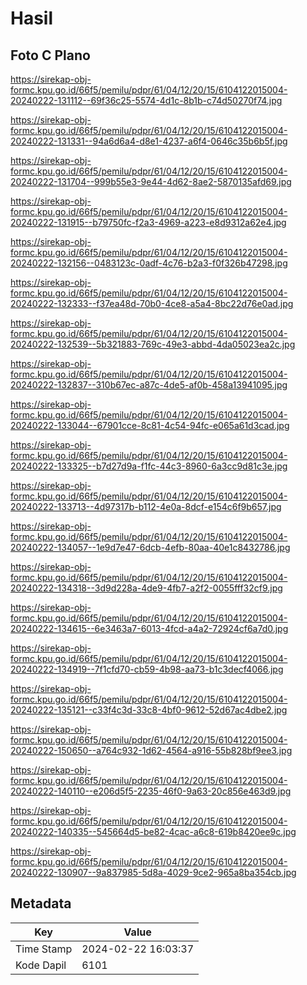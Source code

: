 # Hasil

## Foto C Plano

https://sirekap-obj-formc.kpu.go.id/66f5/pemilu/pdpr/61/04/12/20/15/6104122015004-20240222-131112--69f36c25-5574-4d1c-8b1b-c74d50270f74.jpg

https://sirekap-obj-formc.kpu.go.id/66f5/pemilu/pdpr/61/04/12/20/15/6104122015004-20240222-131331--94a6d6a4-d8e1-4237-a6f4-0646c35b6b5f.jpg

https://sirekap-obj-formc.kpu.go.id/66f5/pemilu/pdpr/61/04/12/20/15/6104122015004-20240222-131704--999b55e3-9e44-4d62-8ae2-5870135afd69.jpg

https://sirekap-obj-formc.kpu.go.id/66f5/pemilu/pdpr/61/04/12/20/15/6104122015004-20240222-131915--b79750fc-f2a3-4969-a223-e8d9312a62e4.jpg

https://sirekap-obj-formc.kpu.go.id/66f5/pemilu/pdpr/61/04/12/20/15/6104122015004-20240222-132156--0483123c-0adf-4c76-b2a3-f0f326b47298.jpg

https://sirekap-obj-formc.kpu.go.id/66f5/pemilu/pdpr/61/04/12/20/15/6104122015004-20240222-132333--f37ea48d-70b0-4ce8-a5a4-8bc22d76e0ad.jpg

https://sirekap-obj-formc.kpu.go.id/66f5/pemilu/pdpr/61/04/12/20/15/6104122015004-20240222-132539--5b321883-769c-49e3-abbd-4da05023ea2c.jpg

https://sirekap-obj-formc.kpu.go.id/66f5/pemilu/pdpr/61/04/12/20/15/6104122015004-20240222-132837--310b67ec-a87c-4de5-af0b-458a13941095.jpg

https://sirekap-obj-formc.kpu.go.id/66f5/pemilu/pdpr/61/04/12/20/15/6104122015004-20240222-133044--67901cce-8c81-4c54-94fc-e065a61d3cad.jpg

https://sirekap-obj-formc.kpu.go.id/66f5/pemilu/pdpr/61/04/12/20/15/6104122015004-20240222-133325--b7d27d9a-f1fc-44c3-8960-6a3cc9d81c3e.jpg

https://sirekap-obj-formc.kpu.go.id/66f5/pemilu/pdpr/61/04/12/20/15/6104122015004-20240222-133713--4d97317b-b112-4e0a-8dcf-e154c6f9b657.jpg

https://sirekap-obj-formc.kpu.go.id/66f5/pemilu/pdpr/61/04/12/20/15/6104122015004-20240222-134057--1e9d7e47-6dcb-4efb-80aa-40e1c8432786.jpg

https://sirekap-obj-formc.kpu.go.id/66f5/pemilu/pdpr/61/04/12/20/15/6104122015004-20240222-134318--3d9d228a-4de9-4fb7-a2f2-0055fff32cf9.jpg

https://sirekap-obj-formc.kpu.go.id/66f5/pemilu/pdpr/61/04/12/20/15/6104122015004-20240222-134615--6e3463a7-6013-4fcd-a4a2-72924cf6a7d0.jpg

https://sirekap-obj-formc.kpu.go.id/66f5/pemilu/pdpr/61/04/12/20/15/6104122015004-20240222-134919--7f1cfd70-cb59-4b98-aa73-b1c3decf4066.jpg

https://sirekap-obj-formc.kpu.go.id/66f5/pemilu/pdpr/61/04/12/20/15/6104122015004-20240222-135121--c33f4c3d-33c8-4bf0-9612-52d67ac4dbe2.jpg

https://sirekap-obj-formc.kpu.go.id/66f5/pemilu/pdpr/61/04/12/20/15/6104122015004-20240222-150650--a764c932-1d62-4564-a916-55b828bf9ee3.jpg

https://sirekap-obj-formc.kpu.go.id/66f5/pemilu/pdpr/61/04/12/20/15/6104122015004-20240222-140110--e206d5f5-2235-46f0-9a63-20c856e463d9.jpg

https://sirekap-obj-formc.kpu.go.id/66f5/pemilu/pdpr/61/04/12/20/15/6104122015004-20240222-140335--545664d5-be82-4cac-a6c8-619b8420ee9c.jpg

https://sirekap-obj-formc.kpu.go.id/66f5/pemilu/pdpr/61/04/12/20/15/6104122015004-20240222-130907--9a837985-5d8a-4029-9ce2-965a8ba354cb.jpg


## Metadata

| Key        | Value               |
| ---------- | ------------------- |
| Time Stamp | 2024-02-22 16:03:37 |
| Kode Dapil | 6101                |




